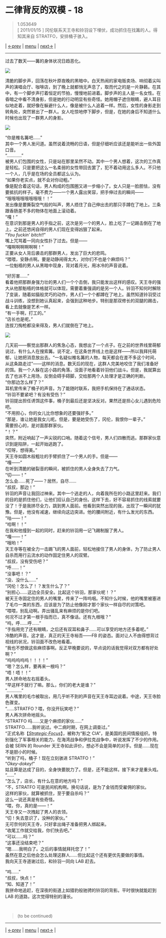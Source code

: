 # 二律背反的双模 - 18
> 1.053649  
> [ 2011/01/15 ] 冈伦联系天王寺和铃羽设下埋伏，成功抓住在找篝的人。得知其来自 STRATFO，安排桶子骇入。  

| [←prev](./0110) | [menu](../) | [next→](./0112) |

---

过去了数天——篝的身体状况日趋恶化。  

![](../img/0111-1.png)

清脆的脚步声，回荡在秋叶原夜晚的黑暗中。白天热闹的家电贩卖场、响彻着尖叫声的演唱会厅、咖啡店，到了晚上就都悄无声息了，取而代之的是一片静籁。在其中，有一个脚步声打着恒定的节拍，慢慢地前进着。脚步声的主人是一名女性。在昏暗之中看不清身影，但是她的行动明显有些奇怪。她用帽子遮住眼睛，避人耳目似地走着，就好像在躲避什么人，像是被什么人追着一样。然后，女性的身影走到转角处，突然冒出了一群人。女人吃惊地停下脚步，但是，在她的身后不知道什么时候也出现了一群男人的身影。  

![](../img/0111-2.png)

“你是椎名篝吧……”  
其中一个男人发问道。虽然说着流畅的日语，但是仔细听应该还是能听出一些外国口音。  
“…………”  
被男人们包围的女性，只是站在那里呆然不动。其中一个男人想着，这次的工作真是轻松。只是要把这么一名柔弱的女性带回去罢了，犯不着动用这么多人。不只他一个人，几乎是在场的全员都这么认为。  
“如果你老实点，就不会对你动粗。”  
像是配合着这句话，男人构成的包围圈又进一步缩小了。女人只是一脸胆怯，没有要抵抗的样子。毫不费力——一个男人露出笑容，把手伸过去的瞬间——  
“哦哦哦哦哦哦哦哦！！”  
发出像是要撕裂空气般的叫声，男人捂住了自己伸出去的那只手蹲在了地上。三条跟香肠差不多的物体在地面上滚动着。  
“嘎！”  
在意识到那是男人的手指之前，这次是另一个的男人，脸上吃了一记踢击倒在了地上。之前还悠闲自得的男人们现在变得凶狠了起来。  
“*You fuckin’ bitch!!*”  
嘴上咒骂着一同向女性扑了过去。但是——  
“嘎啊啊啊啊啊啊！”  
正要从女人背后袭击的那群男人，发出了巨大的悲鸣。  
“喂喂，安静点啊。要是动静闹得太大，对你们不也是个麻烦吗？”  
一位魁梧的男人从黑暗中现身，背对着月光，用冰冷的声音说着。  

“好厉害……”  
看着他把那群身强力壮的男人们一个个击倒，我只能发出这样的感叹。天王寺的强大从他那魁梧的体格就可以体现，需要着重强调的是另一个人。铃羽不知何时解除了变装，随着如猫般灵巧的动作，男人们一个个都蹲在了地上。虽然知道铃羽受过战斗训练，没想到她认真起来，会强到这种地步。特别是那双修长的双腿的踢击，看上去就像是艺术一样。  
“有一手啊，打工的。”  
“店长也是呢。”  
连拔刀掏枪都没来得及，男人们就倒在了地上。  

![](../img/0111-3.png)

几天前——察觉出那群人的焦急心态，我想出了一个点子。在之前的世界线里萌郁说过，有什么人在搜索篝。说不定，在这条世界线上也是这样——所以我拜托萌郁，让她把消息放出去。“一名疑似椎名篝的人物，每天都会在差不多这个时间，从这条路走过”——这样的消息。数天后的现在，这群人完美地咬住了我们准备好的饵。我一个人躲在这小路的角落，没面子地看着铃羽他们战斗。但是，我就算出去了也派不上用场，反倒会碍手碍脚，交给那两个人处理才是正确的判断。  
“你那边怎么样了？”  
耳机里传来了桶子的声音。为了能随时联系，我把手机保持在了通话状态。  
“铃羽不要紧吧？有没有受伤？”  
铃羽提出担任诱饵这件事，桶子到最后还是坚决反对。果然还是担心女儿遇到危险吧。  
“不用担心，你的女儿比你想象的还要强好多。”  
“那是，谁让她是我女儿呢。但是，要是她受伤了，冈伦，我恨你一辈子。”  
需要担心的，是对面那群家伙。  
“！？”  
突然，附近响起了一声尖锐的口哨。随着这个信号，男人们四散而逃。那群家伙意识到是陷阱，一起开始逃跑了。  
“哎呀，想得美。”  
天王寺如圆木般粗壮的手臂抓住了一个男人的手。但是——  
“嘎——”  
在听到清脆的破裂音的瞬间，被抓住的男人全身失去了力气。  
“切——！”  
怎么会……死了——？居然，自尽……  
“叔叔，那边！”  
铃羽的声音让我回过神来。其中一个逃走的人，向着我所在的小路这里赶来。我们的目的是抓住他们，让他们招认自己的身份。这样下去，好不容易抓住的线索就要没了！于是我拼尽全力，跳到男人面前。他看到突然出现的我，出现了一瞬间的犹豫。但是，他没有减速，继续向这边突进。他的腰间附近，有什么发光的东西。  
“咕——！”  
“哈啊！！”  
在我和他撞到一起的同时，赶来的铃羽用一记飞踢制服了男人。  
“嘎——！”  
“哦哟！”  
天王寺等在被全力一击踢飞的男人面前，轻松地接住了男人的身体，为了防止男人自杀而用行云流水的动作固定住男人的双臂。  
“叔叔，没有受伤吧？”  
“呼……！”  
“没事吧！？”  
“没、没什么……”  
“冈伦！怎么了！？发生什么了？”  
“别担心……这边全员安全。比起这个铃羽，那家伙呢！？”  
被天王寺固定住的男人的嘴里，传来了一阵呜咽。不知什么时候，他的嘴里被塞进了毛巾一类的东西，应该是为了防止他像刚才那个家伙一样自尽的对策吧。  
“喂喂，别乱动啊。弄出骚乱来有麻烦的是你们吧。  
 何况不过才第一根手指而已，真不像话。还有九根哦？”  
“呜，呼……呼……”  
“手指用完了还有眼睛，之后还有双耳和鼻子……可以享受的地方还多着呢。”  
冷酷的声音。这才是，真正的天王寺裕吾——FB 的姿态。面对让人不由得想背过视线的状况，铃羽面不改色地看着。  
“我也不想做这些麻烦事啊。反正早晚要说的，早点说的话我觉得对双方都有好处啊？”  
“呜呜呜呜呜！！！！”  
“嗯？怎么样，要再来一根吗？”  
“唔！唔！！”  
男人拼命地左右摇着头。  
“早这样不就行了嘛。那么，你们的老大是谁？”  
“…………”  
男人嘴里的毛巾被取出，用几乎听不到的声音在天王寺耳边说着。中途，天王寺脸色骤变。  
“……STRATFO？喂，你没开玩笑吧？”  
男人再次拼命地摇头。  
“STRATFO 吗……又是个麻烦的家伙……”  
STRATFO……我听说过。中二病时期，在网上调查过。”  
“正式名称【<abbr title="neta 自现实中的 Strategic Forecasting Inc.">*Strategic·Focus*</abbr>】，被称为“影之 CIA”，是美国的民间情报组织。特别强化了军事相关的能力，在海湾战争和伊拉克战争中，听说发挥了不少的作用。会被 SERN 的 Rounder 天王寺如此评价，想必不会是简单的对手。但是……现在不是胆小的时候。  
“听到了吗，桶子！现在立刻骇进 STRATFO！”  
“*Okey-dokey!*”  
姑且算是达成了目的，全身快要脱力了。但是，还不能这样。接下来才是重头戏。  
“……”  
“怎么了，店长，有什么在意的地方吗？”  
“不，STRATFO 可是民间机构啊。换句话说，是为了金钱而受雇佣的家伙。  
 这样的家伙，就算被抓住，至于要自杀吗？”  
这么一说还真是有些奇怪。  
“喂，你，真的是——！”  
天王寺又一次拽起了男人的衣领。  
“切！失去意识了，没种的家伙。”  
无可奈何的天王寺，只好拿出绳子准备把男人绑起来。  
“收尾工作就交给我，你们快去吧。”  
“可以……吗？”  
“这事还没结束吧？”  
“嗯……我明白了。之后的事情就拜托您了！”  
虽然在意之后他会怎么处理这群人……但比起这个还有更优先要做的事情。  
我向天王寺道谢过后，和铃羽一同向 LAB 赶去。  

“呜……”  
“叔叔，快点！”  
“知、知道了！”  
我拼命地追赶，在深夜的街道上如猎豹般驰骋的铃羽的背影。平时很快就能赶到 LAB 的道路，这次觉得特别的漫长。  


<br/>

> (to be continued)
---

| [←prev](./0110) | [menu](../) | [next→](./0112) |
